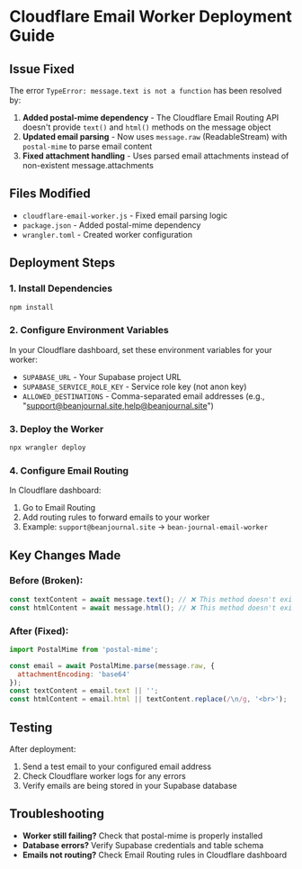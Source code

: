 # Cloudflare Email Worker Deployment Guide

## Issue Fixed

The error `TypeError: message.text is not a function` has been resolved by:

1. **Added postal-mime dependency** - The Cloudflare Email Routing API doesn't provide `text()` and `html()` methods on the message object
2. **Updated email parsing** - Now uses `message.raw` (ReadableStream) with `postal-mime` to parse email content
3. **Fixed attachment handling** - Uses parsed email attachments instead of non-existent message.attachments

## Files Modified

- `cloudflare-email-worker.js` - Fixed email parsing logic
- `package.json` - Added postal-mime dependency
- `wrangler.toml` - Created worker configuration

## Deployment Steps

### 1. Install Dependencies
```bash
npm install
```

### 2. Configure Environment Variables
In your Cloudflare dashboard, set these environment variables for your worker:

- `SUPABASE_URL` - Your Supabase project URL
- `SUPABASE_SERVICE_ROLE_KEY` - Service role key (not anon key)
- `ALLOWED_DESTINATIONS` - Comma-separated email addresses (e.g., "support@beanjournal.site,help@beanjournal.site")

### 3. Deploy the Worker
```bash
npx wrangler deploy
```

### 4. Configure Email Routing
In Cloudflare dashboard:
1. Go to Email Routing
2. Add routing rules to forward emails to your worker
3. Example: `support@beanjournal.site` → `bean-journal-email-worker`

## Key Changes Made

### Before (Broken):
```javascript
const textContent = await message.text(); // ❌ This method doesn't exist
const htmlContent = await message.html(); // ❌ This method doesn't exist
```

### After (Fixed):
```javascript
import PostalMime from 'postal-mime';

const email = await PostalMime.parse(message.raw, {
  attachmentEncoding: 'base64'
});
const textContent = email.text || '';
const htmlContent = email.html || textContent.replace(/\n/g, '<br>');
```

## Testing

After deployment:
1. Send a test email to your configured email address
2. Check Cloudflare worker logs for any errors
3. Verify emails are being stored in your Supabase database

## Troubleshooting

- **Worker still failing?** Check that postal-mime is properly installed
- **Database errors?** Verify Supabase credentials and table schema
- **Emails not routing?** Check Email Routing rules in Cloudflare dashboard